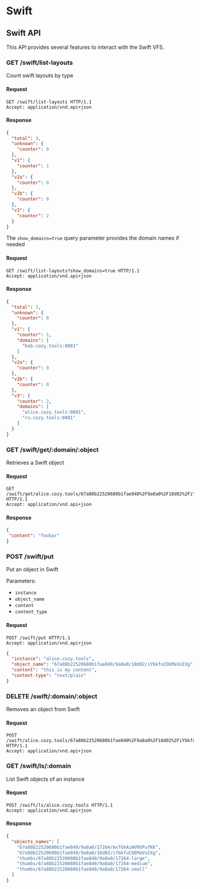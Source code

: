 # Swift

## Swift API

This API provides several features to interact with the Swift VFS.

### GET /swift/list-layouts

Count swift layouts by type

#### Request

```http
GET /swift/list-layouts HTTP/1.1
Accept: application/vnd.api+json
```

#### Response

```json
{
  "total": 3,
  "unknown": {
    "counter": 0
  },
  "v1": {
    "counter": 1
  },
  "v2a": {
    "counter": 0
  },
  "v2b": {
    "counter": 0
  },
  "v3": {
    "counter": 2
  }
}
```

The `show_domains=true` query parameter provides the domain names if needed


#### Request

```http
GET /swift/list-layouts?show_domains=true HTTP/1.1
Accept: application/vnd.api+json
```

#### Response

```json
{
  "total": 3,
  "unknown": {
    "counter": 0
  },
  "v1": {
    "counter": 1,
    "domains": [
      "bob.cozy.tools:8081"
    ]
  },
  "v2a": {
    "counter": 0
  },
  "v2b": {
    "counter": 0
  },
  "v3": {
    "counter": 2,
    "domains": [
      "alice.cozy.tools:8081",
      "ru.cozy.tools:8081"
    ]
  }
}
```

### GET /swift/get/:domain/:object

Retrieves a Swift object

#### Request

```http
GET /swift/get/alice.cozy.tools/67a88b22520680b1fae840%2F9a8a0%2F18d02%2FiYbkfuCDEMaVoIXg HTTP/1.1
Accept: application/vnd.api+json
```

#### Response

```json
{
 "content": "foobar"
}
```

### POST /swift/put

Put an object in Swift

Parameters:
- `instance`
- `object_name`
- `content`
- `content_type`

#### Request

```http
POST /swift/put HTTP/1.1
Accept: application/vnd.api+json
```

```json
{
  "instance": "alice.cozy.tools",
  "object_name": "67a88b22520680b1fae840/9a8a0/18d02/iYbkfuCDEMaVoIXg",
  "content": "this is my content",
  "content-type": "text/plain"
}
```

### DELETE /swift/:domain/:object

Removes an object from Swift

#### Request

```http
POST /swift/alice.cozy.tools/67a88b22520680b1fae840%2F9a8a0%2F18d02%2FiYbkfuCDEMaVoIXg HTTP/1.1
Accept: application/vnd.api+json
```

### GET /swift/ls/:domain

List Swift objects of an instance

#### Request

```http
POST /swift/ls/alice.cozy.tools HTTP/1.1
Accept: application/vnd.api+json
```

#### Response

```json
{
  "objects_names": [
    "67a88b22520680b1fae840/9a8a0/17264/AxfGhAiWVRhPufKK",
    "67a88b22520680b1fae840/9a8a0/18d02/iYbkfuCDEMaVoIXg",
    "thumbs/67a88b22520680b1fae840/9a8a0/17264-large",
    "thumbs/67a88b22520680b1fae840/9a8a0/17264-medium",
    "thumbs/67a88b22520680b1fae840/9a8a0/17264-small"
  ]
}
```

